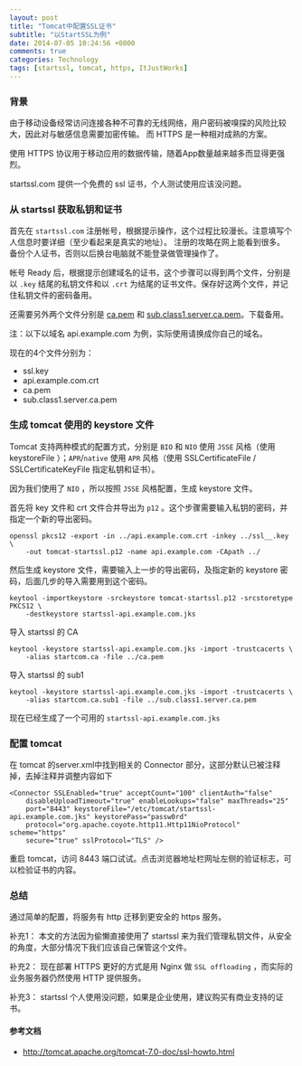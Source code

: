 ```yaml
---
layout: post
title: "Tomcat中配置SSL证书"
subtitle: "以StartSSL为例"
date: 2014-07-05 10:24:56 +0800
comments: true
categories: Technology
tags: [startssl, tomcat, https, ItJustWorks]
---
```


### 背景
由于移动设备经常访问连接各种不可靠的无线网络，用户密码被嗅探的风险比较大，因此对与敏感信息需要加密传输。 而 HTTPS 是一种相对成熟的方案。

使用 HTTPS 协议用于移动应用的数据传输，随着App数量越来越多而显得更强烈。

startssl.com 提供一个免费的 ssl 证书，个人测试使用应该没问题。

### 从 startssl 获取私钥和证书
首先在 `startssl.com` 注册帐号，根据提示操作，这个过程比较漫长。注意填写个人信息时要详细（至少看起来是真实的地址）。 注册的攻略在网上能看到很多。 备份个人证书，否则以后换台电脑就不能登录做管理操作了。

帐号 Ready 后，根据提示创建域名的证书，这个步骤可以得到两个文件，分别是以 `.key` 结尾的私钥文件和以 `.crt` 为结尾的证书文件。保存好这两个文件，并记住私钥文件的密码备用。

还需要另外两个文件分别是 [ca.pem](http://www.startssl.com/certs/ca.pem) 和 [sub.class1.server.ca.pem](http://www.startssl.com/certs/sub.class1.server.ca.pem)。下载备用。

注：以下以域名 api.example.com 为例，实际使用请换成你自己的域名。

现在的4个文件分别为：

*    ssl.key
*    api.example.com.crt
*    ca.pem
*    sub.class1.server.ca.pem

### 生成 tomcat 使用的 keystore 文件

Tomcat 支持两种模式的配置方式，分别是 `BIO` 和 `NIO` 使用 `JSSE` 风格（使用 keystoreFile ）；`APR`/`native` 使用 `APR` 风格（使用 SSLCertificateFile / SSLCertificateKeyFile 指定私钥和证书）。

因为我们使用了 `NIO` ，所以按照 `JSSE` 风格配置，生成 keystore 文件。

首先将 key 文件和 crt 文件合并导出为 `p12` 。这个步骤需要输入私钥的密码，并指定一个新的导出密码。

    openssl pkcs12 -export -in ../api.example.com.crt -inkey ../ssl__.key \
        -out tomcat-startssl.p12 -name api.example.com -CApath ../


然后生成 keystore 文件，需要输入上一步的导出密码，及指定新的 keystore 密码，后面几步的导入需要用到这个密码。

    keytool -importkeystore -srckeystore tomcat-startssl.p12 -srcstoretype PKCS12 \
        -destkeystore startssl-api.example.com.jks


导入 startssl 的 CA

    keytool -keystore startssl-api.example.com.jks -import -trustcacerts \
        -alias startcom.ca -file ../ca.pem


导入 startssl 的 sub1

    keytool -keystore startssl-api.example.com.jks -import -trustcacerts \
        -alias startcom.ca.sub1 -file ../sub.class1.server.ca.pem

现在已经生成了一个可用的 `startssl-api.example.com.jks`

### 配置 tomcat

在 tomcat 的server.xml中找到相关的 Connector 部分，这部分默认已被注释掉，去掉注释并调整内容如下

    <Connector SSLEnabled="true" acceptCount="100" clientAuth="false"
        disableUploadTimeout="true" enableLookups="false" maxThreads="25"
        port="8443" keystoreFile="/etc/tomcat/startssl-api.example.com.jks" keystorePass="passw0rd"
        protocol="org.apache.coyote.http11.Http11NioProtocol" scheme="https"
        secure="true" sslProtocol="TLS" />

重启 tomcat，访问 8443 端口试试。点击浏览器地址栏网址左侧的验证标志，可以检验证书的内容。

### 总结

通过简单的配置，将服务有 http 迁移到更安全的 https 服务。


补充1： 本文的方法因为偷懒直接使用了 startssl 来为我们管理私钥文件，从安全的角度，大部分情况下我们应该自己保管这个文件。

补充2： 现在部署 HTTPS 更好的方式是用 Nginx 做 `SSL offloading` ，而实际的业务服务器仍然使用 HTTP 提供服务。

补充3： startssl 个人使用没问题，如果是企业使用，建议购买有商业支持的证书。

#### 参考文档

*    http://tomcat.apache.org/tomcat-7.0-doc/ssl-howto.html

